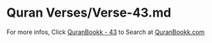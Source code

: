 # Quran Verses/Verse-43.md 

For more infos, Click [QuranBookk - 43](https://www.quranbookk.com/quran/search?q=43) to Search at [QuranBookk.com](http://quranbookk.com/)